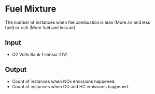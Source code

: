 # Fuel Mixture
The number of instances when the combustion is lean (More air and
less fuel) or rich (More fuel and less air)

 ## Input
-   O2 Volts Bank 1 sensor 2(V)

 ## Output
-   Count of instances when NOx emissions happened.
-   Count of instances when CO and HC emissions happened.
